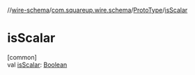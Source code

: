 //[wire-schema](../../../index.md)/[com.squareup.wire.schema](../index.md)/[ProtoType](index.md)/[isScalar](is-scalar.md)

# isScalar

[common]\
val [isScalar](is-scalar.md): [Boolean](https://kotlinlang.org/api/latest/jvm/stdlib/kotlin/-boolean/index.html)
